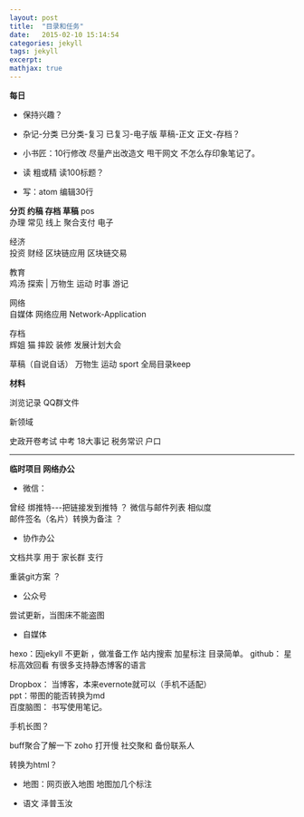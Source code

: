 ```yaml
---
layout: post
title:  "目录和任务"
date:   2015-02-10 15:14:54
categories: jekyll
tags: jekyll
excerpt:
mathjax: true
---  
```




**每日**   
 - 保持兴趣？  
- 杂记-分类  已分类-复习  已复习-电子版  草稿-正文 正文-存档？  

- 小书匠：10行修改   尽量产出改造文  甩干网文  不怎么存印象笔记了。    

- 读 粗或精 读100标题？  

- 写：atom 编辑30行   


**分页 约稿 存档 草稿**
pos  
办理 常见 线上 聚合支付 电子  

经济  
投资 财经 区块链应用 区块链交易

教育  
鸡汤  探索  | 万物生   运动 时事 游记

网络  
自媒体  网络应用  Network-Application

存档  
辉姐  猫 摔跤 装修 发展计划大会

草稿（自说自话）
万物生   运动 sport
全局目录keep

**材料**  

浏览记录 QQ群文件  

新领域

史政开卷考试 中考 18大事记    税务常识  户口  

---  

**临时项目 网络办公**  

- 微信：  

曾经 绑推特---把链接发到推特  ？
微信与邮件列表 相似度  
邮件签名（名片）转换为备注 ？
- 协作办公

文档共享  用于 家长群 支行

重装git方案  ？

- 公众号

尝试更新，当图床不能盗图    

- 自媒体

hexo：因jekyll 不更新 ，做准备工作 站内搜索  加星标注 目录简单。
github： 星标高效回看 有很多支持静态博客的语言

Dropbox： 当博客，本来evernote就可以（手机不适配）  
ppt：带图的能否转换为md  
百度脑图： 书写使用笔记。  

手机长图？  

buff聚合了解一下
zoho 打开慢 社交聚和 备份联系人

转换为html？  

- 地图：网页嵌入地图 地图加几个标注

- 语文
泽普玉汝
